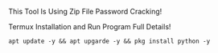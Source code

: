 This Tool Is Using Zip File Password Cracking!

Termux Installation and Run Program Full Details!

`apt update -y && apt upgarde -y && pkg install python -y`
